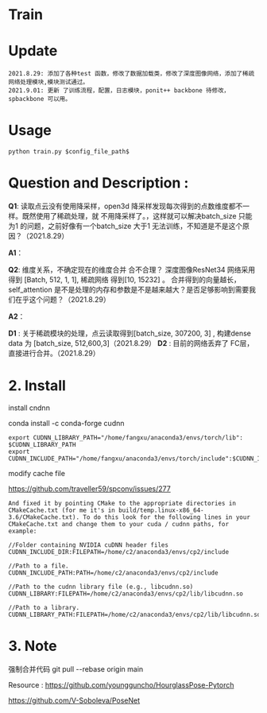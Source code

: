 
# Train





#  Update
    2021.8.29: 添加了各种test 函数，修改了数据加载类，修改了深度图像网络，添加了稀疏网络处理模块,模块测试通过。
    2021.9.01: 更新 了训练流程，配置，日志模块，ponit++ backbone 待修改，spbackbone 可以用。

# Usage
    python train.py $config_file_path$

# Question and Description :
**Q1**: 读取点云没有使用降采样，open3d 降采样发现每次得到的点数维度都不一样。既然使用了稀疏处理，就 不用降采样了。，这样就可以解决batch_size 只能为1 的问题，之前好像有一个batch_size 大于1 无法训练，不知道是不是这个原因？（2021.8.29）

**A1**：

**Q2**: 维度关系，不确定现在的维度合并 合不合理？ 深度图像ResNet34 网络采用得到 [Batch, 512, 1, 1], 稀疏网络 得到[10, 15232] 。 合并得到的向量越长，self_attention 是不是处理的内存和参数是不是越来越大？是否足够影响到需要我们在乎这个问题？（2021.8.29）

**A2**：

**D1** : 关于稀疏模块的处理，点云读取得到[batch_size, 307200, 3] , 构建dense data 为 [batch_size, 512,600,3]（2021.8.29）
**D2** : 目前的网络丢弃了 FC层，直接进行合并。（2021.8.29）

# 2. Install

install cndnn

conda install -c conda-forge cudnn

```
export CUDNN_LIBRARY_PATH="/home/fangxu/anaconda3/envs/torch/lib": $CUDNN_LIBRARY_PATH
export CUDNN_INCLUDE_PATH="/home/fangxu/anaconda3/envs/torch/include":$CUDNN_INCLUDE_PATH
```
modify cache file 

https://github.com/traveller59/spconv/issues/277

```
And fixed it by pointing CMake to the appropriate directories in CMakeCache.txt (for me it's in build/temp.linux-x86_64-3.6/CMakeCache.txt). To do this look for the following lines in your CMakeCache.txt and change them to your cuda / cudnn paths, for example:

//Folder containing NVIDIA cuDNN header files
CUDNN_INCLUDE_DIR:FILEPATH=/home/c2/anaconda3/envs/cp2/include

//Path to a file.
CUDNN_INCLUDE_PATH:PATH=/home/c2/anaconda3/envs/cp2/include

//Path to the cudnn library file (e.g., libcudnn.so)
CUDNN_LIBRARY:FILEPATH=/home/c2/anaconda3/envs/cp2/lib/libcudnn.so

//Path to a library.
CUDNN_LIBRARY_PATH:FILEPATH=/home/c2/anaconda3/envs/cp2/lib/libcudnn.so

```

# 3. Note
强制合并代码
git pull --rebase origin main


Resource :
https://github.com/youngguncho/HourglassPose-Pytorch

https://github.com/V-Soboleva/PoseNet
